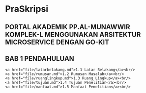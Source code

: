 # PraSkripsi
## PORTAL AKADEMIK PP.AL-MUNAWWIR KOMPLEK-L MENGGUNAKAN ARSITEKTUR MICROSERVICE DENGAN GO-KIT

## BAB 1 PENDAHULUAN
	<a href="file/latarbelakang.md">1.1 Latar Belakang</a><br/>
	<a href="file/rumusan.md">1.2 Rumusan Masalah</a><br/>
	<a href="file/ruanglingkup.md">1.3 Ruang Lingkup</a><br/>
	<a href="file/tujuan.md">1.4 Tujuan Penelitian</a><br/>
	<a href="file/manfaat.md">1.5 Manfaat Penelitian</a><br/>
